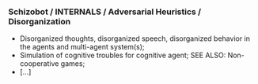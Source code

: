 ### Schizobot / INTERNALS / Adversarial Heuristics / Disorganization
* Disorganized thoughts, disorganized speech, disorganized behavior in the agents and multi-agent system(s);
* Simulation of cognitive troubles for cognitive agent; SEE ALSO: Non-cooperative games;
* [...]
